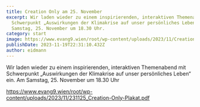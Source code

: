 ```yaml
---
title: Creation Only am 25. November
excerpt: Wir laden wieder zu einem inspirierenden, interaktiven Themenabend mit
  Schwerpunkt „Auswirkungen der Klimakrise auf unser persönliches Leben“ ein. Am
  Samstag, 25. November um 18.30 Uhr.
category: start
image: https://www.evang9.wien/root/wp-content/uploads/2023/11/Creationonly_200.png
publishDate: 2023-11-19T22:31:10.432Z
author: eidmann
---
```

<!--StartFragment-->

Wir laden wieder zu einem inspirierenden, interaktiven Themenabend mit Schwerpunkt „Auswirkungen der Klimakrise auf unser persönliches Leben“ ein. Am Samstag, 25. November um 18.30 Uhr

<https://www.evang9.wien/root/wp-content/uploads/2023/11/231125_Creation-Only-Plakat.pdf>

<!--EndFragment-->